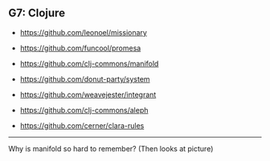 G7: Clojure
------------

* https://github.com/leonoel/missionary

* https://github.com/funcool/promesa

* https://github.com/clj-commons/manifold

* https://github.com/donut-party/system

* https://github.com/weavejester/integrant

* https://github.com/clj-commons/aleph

* https://github.com/cerner/clara-rules


---

Why is manifold so hard to remember? (Then looks at picture)
